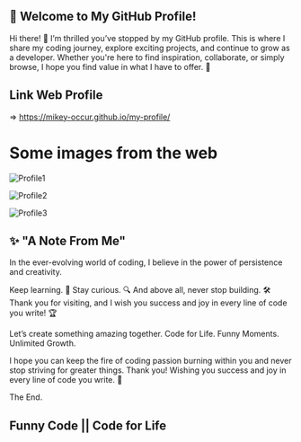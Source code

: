 
## 🌟 Welcome to My GitHub Profile!
Hi there! 👋
I’m thrilled you’ve stopped by my GitHub profile. This is where I share my coding journey, explore exciting projects, and continue to grow as a developer. Whether you're here to find inspiration, collaborate, or simply browse, I hope you find value in what I have to offer. 🚀

## Link Web Profile

=> https://mikey-occur.github.io/my-profile/

# Some images from the web
![Profile1](https://github.com/user-attachments/assets/c1e0a268-3550-485d-972e-e6f2498f6d23)

![Profile2](https://github.com/user-attachments/assets/342a045c-4a7c-482f-9508-5957d7bdbf2a)

![Profile3](https://github.com/user-attachments/assets/f99edfe4-a1a6-4f61-97fb-bf612282ab01)


## ✨ "A Note From Me"
In the ever-evolving world of coding, I believe in the power of persistence and creativity.

Keep learning. 🌱
Stay curious. 🔍
And above all, never stop building. 🛠️
Thank you for visiting, and I wish you success and joy in every line of code you write! 🏆

Let’s create something amazing together.
Code for Life. Funny Moments. Unlimited Growth.

I hope you can keep the fire of coding passion burning within you and never stop striving for greater things.
Thank you! Wishing you success and joy in every line of code you write. 🚀

The End.

## Funny Code || Code for Life
